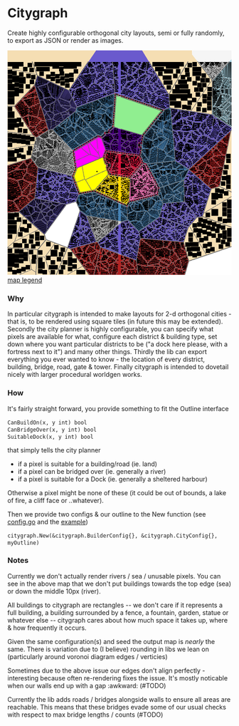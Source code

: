 # Citygraph

Create highly configurable orthogonal city layouts, semi or fully randomly, to export as JSON or render as images.

![example](https://raw.githubusercontent.com/voidshard/citygraph/main/assets/citygraph.1648738746739963194.png) 
[map legend](https://github.com/voidshard/citygraph/blob/main/citymap.go#L100)


### Why

In particular citygraph is intended to make layouts for 2-d orthogonal cities - that is, to be rendered using square tiles (in future this may be extended). Secondly the city planner is highly configurable, you can specify what pixels are available for what, configure each district & building type, set down where you want particular districts to be ("a dock here please, with a fortress next to it") and many other things. Thirdly the lib can export everything you ever wanted to know - the location of every district, building, bridge, road, gate & tower. Finally citygraph is intended to dovetail nicely with larger procedural worldgen works.


### How

It's fairly straight forward, you provide something to fit the Outline interface
```golang
CanBuildOn(x, y int) bool
CanBridgeOver(x, y int) bool
SuitableDock(x, y int) bool
```
that simply tells the city planner 
- if a pixel is suitable for a building/road (ie. land)
- if a pixel can be bridged over (ie. generally a river)
- if a pixel is suitable for a Dock (ie. generally a sheltered harbour)

Otherwise a pixel might be none of these (it could be out of bounds, a lake of fire, a cliff face or ..whatever).

Then we provide two configs & our outline to the New function (see [config.go](https://github.com/voidshard/citygraph/blob/main/config.go) and the [example](https://github.com/voidshard/citygraph/blob/main/examples/testmap/main.go))
```golang
citygraph.New(&citygraph.BuilderConfig{}, &citygraph.CityConfig{}, myOutline)
```


### Notes

Currently we don't actually render rivers / sea / unusable pixels. You can see in the above map that we don't put buildings towards the top edge (sea) or down the middle 10px (river).

All buildings to citygraph are rectangles -- we don't care if it represents a full building, a building surrounded by a fence, a fountain, garden, statue or whatever else -- citygraph cares about how much space it takes up, where & how frequently it occurs.

Given the same configuration(s) and seed the output map is *nearly* the same. There is variation due to (I believe) rounding in libs we lean on (particularly around voronoi diagram edges / verticies)

Sometimes due to the above issue our edges don't align perfectly - interesting because often re-rendering fixes the issue. It's mostly noticable when our walls end up with a gap :awkward: (#TODO)

Currently the lib adds roads / bridges alongside walls to ensure all areas are reachable. This means that these bridges evade some of our usual checks with respect to max bridge lengths / counts (#TODO)

